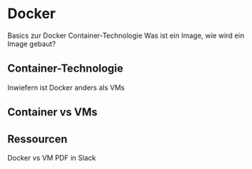 # Docker

Basics zur Docker Container-Technologie
Was ist ein Image, wie wird ein Image gebaut?

## Container-Technologie

Inwiefern ist Docker anders als VMs

## Container vs VMs

## Ressourcen

Docker vs VM
PDF in Slack
